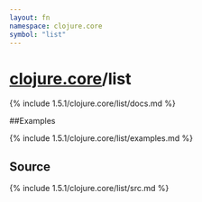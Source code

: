 ```yaml
---
layout: fn
namespace: clojure.core
symbol: "list"
---
```


# [clojure.core](../)/list

{% include 1.5.1/clojure.core/list/docs.md %}

##Examples

{% include 1.5.1/clojure.core/list/examples.md %}
## Source
{% include 1.5.1/clojure.core/list/src.md %}

